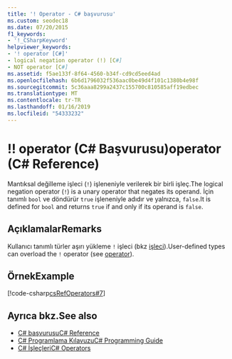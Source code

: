 ```yaml
---
title: '! Operator - C# başvurusu'
ms.custom: seodec18
ms.date: 07/20/2015
f1_keywords:
- '!_CSharpKeyword'
helpviewer_keywords:
- '! operator [C#]'
- logical negation operator (!) [C#]
- NOT operator [C#]
ms.assetid: f5ae133f-8f64-4560-b34f-cd9cd5eed4ad
ms.openlocfilehash: 6b6d1796032f536aac0be49d4f101c1380b4e98f
ms.sourcegitcommit: 5c36aaa8299a2437c155700c810585aff19edbec
ms.translationtype: MT
ms.contentlocale: tr-TR
ms.lasthandoff: 01/16/2019
ms.locfileid: "54333232"
---
```

# <a name="-operator-c-reference"></a><span data-ttu-id="b4d7e-103">!</span><span class="sxs-lookup"><span data-stu-id="b4d7e-103">!</span></span> <span data-ttu-id="b4d7e-104">operator (C# Başvurusu)</span><span class="sxs-lookup"><span data-stu-id="b4d7e-104">operator (C# Reference)</span></span>

<span data-ttu-id="b4d7e-105">Mantıksal değilleme işleci (`!`) işleneniyle verilerek bir birli işleç.</span><span class="sxs-lookup"><span data-stu-id="b4d7e-105">The logical negation operator (`!`) is a unary operator that negates its operand.</span></span> <span data-ttu-id="b4d7e-106">İçin tanımlı `bool` ve döndürür `true` işleneniyle adıdır ve yalnızca, `false`.</span><span class="sxs-lookup"><span data-stu-id="b4d7e-106">It is defined for `bool` and returns `true` if and only if its operand is `false`.</span></span>

## <a name="remarks"></a><span data-ttu-id="b4d7e-107">Açıklamalar</span><span class="sxs-lookup"><span data-stu-id="b4d7e-107">Remarks</span></span>

<span data-ttu-id="b4d7e-108">Kullanıcı tanımlı türler aşırı yükleme `!` işleci (bkz [işleci](../keywords/operator.md)).</span><span class="sxs-lookup"><span data-stu-id="b4d7e-108">User-defined types can overload the `!` operator (see [operator](../keywords/operator.md)).</span></span>

## <a name="example"></a><span data-ttu-id="b4d7e-109">Örnek</span><span class="sxs-lookup"><span data-stu-id="b4d7e-109">Example</span></span>

[!code-csharp[csRefOperators#7](~/samples/snippets/csharp/VS_Snippets_VBCSharp/csrefOperators/CS/csrefOperators.cs#7)]

## <a name="see-also"></a><span data-ttu-id="b4d7e-110">Ayrıca bkz.</span><span class="sxs-lookup"><span data-stu-id="b4d7e-110">See also</span></span>

- [<span data-ttu-id="b4d7e-111">C# başvurusu</span><span class="sxs-lookup"><span data-stu-id="b4d7e-111">C# Reference</span></span>](../index.md)
- [<span data-ttu-id="b4d7e-112">C# Programlama Kılavuzu</span><span class="sxs-lookup"><span data-stu-id="b4d7e-112">C# Programming Guide</span></span>](../../programming-guide/index.md)
- [<span data-ttu-id="b4d7e-113">C# İşleçleri</span><span class="sxs-lookup"><span data-stu-id="b4d7e-113">C# Operators</span></span>](index.md)